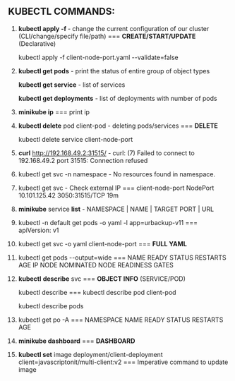 ## KUBECTL COMMANDS:

1. **kubectl apply -f <filename>** - change the current configuration of our cluster (CLI/change/specify file/path) === **CREATE/START/UPDATE** (Declarative)

   kubectl apply -f client-node-port.yaml --validate=false

2. **kubectl get pods** - print the status of entire group of object types

   **kubectl get service** - list of services

   **kubectl get deployments** - list of deployments with number of pods

3. **minikube ip** === print ip

4. **kubectl delete** pod client-pod - deleting pods/services === **DELETE**

   kubectl delete service client-node-port

5. **curl** http://192.168.49.2:31515/ - curl: (7) Failed to connect to 192.168.49.2 port 31515: Connection refused

6. kubectl get svc -n namespace - No resources found in namespace.

7. kubectl get svc - Check external IP === client-node-port NodePort 10.101.125.42 <none> 3050:31515/TCP  19m

8. **minikube** service **list** - NAMESPACE  | NAME  | TARGET PORT | URL

9. kubectl -n default get pods -o yaml -l app=urbackup-v11 === apiVersion: v1

10. kubectl get svc -o yaml client-node-port === **FULL YAML**

11. kubectl get pods --output=wide === NAME READY STATUS RESTARTS AGE IP NODE NOMINATED NODE READINESS GATES

12. **kubectl** **describe** svc === **OBJECT INFO** (SERVICE/POD)

    kubectl describe <object type> <object name> === kubectl describe pod client-pod

    kubectl describe pods

13. kubectl get po -A === NAMESPACE NAME READY STATUS RESTARTS AGE

14. **minikube dashboard** === **DASHBOARD**

15. **kubectl set** image deployment/client-deployment client=javascriptonit/multi-client:v2 === Imperative command to update image